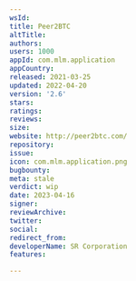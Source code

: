 ```yaml
---
wsId: 
title: Peer2BTC
altTitle: 
authors: 
users: 1000
appId: com.mlm.application
appCountry: 
released: 2021-03-25
updated: 2022-04-20
version: '2.6'
stars: 
ratings: 
reviews: 
size: 
website: http://peer2btc.com/
repository: 
issue: 
icon: com.mlm.application.png
bugbounty: 
meta: stale
verdict: wip
date: 2023-04-16
signer: 
reviewArchive: 
twitter: 
social: 
redirect_from: 
developerName: SR Corporation
features: 

---
```



